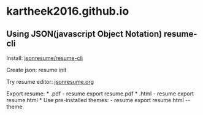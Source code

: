 # kartheek2016.github.io
Using JSON(javascript Object Notation) resume-cli
---------------------------

Install:
    [jsonresume/resume-cli](https://github.com/jsonresume/resume-cli)

Create json:
    resume init

Try resume editor:
    [jsonresume.org](http://jsonresume.org/getting-started/)

Export resume:
    * .pdf
      - resume export resume.pdf
    * .html
      - resume export resume.html
    * Use pre-installed themes:
      - resume export resume.html --theme <themeName>
